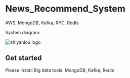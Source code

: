 # News_Recommend_System
AWS, MongoDB, Kafka, RPC, Redis


System diagram:

![shiyanlou logo](https://github.com/XinxinTang/News_Recommendation_System-AWS/blob/master/Images/News-kafka.png)

## Get started <br>
Please install Big data tools: MongoDB, Kafka, Redis <br>

